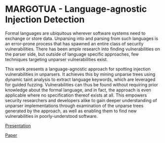 # MARGOTUA - Language-agnostic Injection Detection

Formal languages are ubiquitous wherever software systems need to exchange or store data.
Unparsing into and parsing from such languages is an error-prone process that has spawned an entire class of security vulnerabilities.
There has been ample research into finding vulnerabilities on the parser side, but outside of language specific approaches, few techniques targeting unparser vulnerabilities exist.

This work presents a language-agnostic approach for spotting injection vulnerabilities in unparsers.
It achieves this by mining unparse trees using dynamic taint analysis to extract language keywords, which are leveraged for guided fuzzing.
Vulnerabilities can thus be found without requiring prior knowledge about the formal language, and in fact, the approach is even applicable where no specification thereof exists at all.
This empowers security researchers and developers alike to gain deeper understanding of unparser implementations through examination of the unparse trees generated by the approach, as well as enabling them to find new vulnerabilities in poorly-understood software.

[Presentation](https://mchammercoder.github.io/margotua/presentation/index.html)

[Paper](http://spw20.langsec.org/papers.html#injDet)
